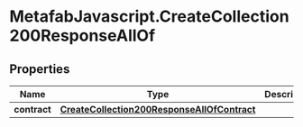 # MetafabJavascript.CreateCollection200ResponseAllOf

## Properties

Name | Type | Description | Notes
------------ | ------------- | ------------- | -------------
**contract** | [**CreateCollection200ResponseAllOfContract**](CreateCollection200ResponseAllOfContract.md) |  | [optional] 


